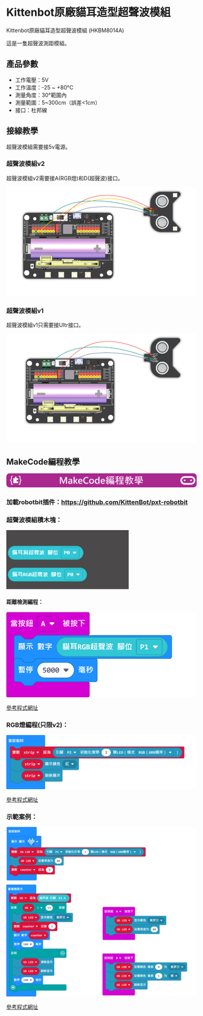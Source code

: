 # Kittenbot原廠貓耳造型超聲波模組

Kittenbot原廠貓耳造型超聲波模組 (HKBM8014A)

這是一隻超聲波測距模組。

## 產品參數

- 工作電壓：5V
- 工作溫度：-25 ~ +80°C
- 測量角度：30°範圍內
- 測量範圍：5~300cm（誤差<1cm）
- 接口：杜邦線


## 接線教學

超聲波模組需要接5v電源。

### 超聲波模組v2

超聲波模組v2需要接A(RGB燈)和D(超聲波)接口。

![](./images/ultraSoundv2_wire.png)

### 超聲波模組v1

超聲波模組v1只需要接Ultr接口。

![](./images/ultraSoundv1_wire.png)

## MakeCode編程教學

![](./PWmodules/images/mcbanner.png)

### 加載robotbit插件：https://github.com/KittenBot/pxt-robotbit

### 超聲波模組積木塊：

![](./images/ultraSound_blocks.png)

#### 距離檢測編程：

![](./images/ultraSound_code1.png)

[參考程式網址](https://makecode.microbit.org/_Lt021WgXuWfz)

### RGB燈編程(只限v2)：

![](./images/ultraSound_code2.png)

[參考程式網址](https://makecode.microbit.org/_J9R5xhCwgJqH)

### 示範案例：

![](./images/ultraSound_code3.png)

[參考程式網址](https://makecode.microbit.org/_5vf48tf6xdVc)
